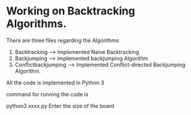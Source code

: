 # Working on Backtracking Algorithms.
There are three files regarding the Algorithms
1. Backtracking --> Implemented Naive Backtracking
2. Backjumping --> Implemented backjumping Algorithm
3. Conflictbackjumping --> Implemented Conflict-directed Backjumping Algorithm.

All the code is implemented in Python 3 

command for running the code is 

python3 xxxx.py
Enter the size of the board  
